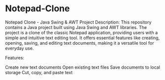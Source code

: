 # Notepad-Clone
Notepad Clone - Java Swing &amp; AWT Project
Description:
This repository contains a Java project built using Java Swing and AWT libraries. The project is a clone of the classic Notepad application, providing users with a simple and intuitive text editing tool. It offers essential features like creating, opening, saving, and editing text documents, making it a versatile tool for everyday use.

Features:

Create new text documents
Open existing text files
Save documents to local storage
Cut, copy, and paste text
